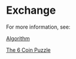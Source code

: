 # Exchange 



For more information, see: 

[Algorithm](https://en.wikipedia.org/wiki/Algorithm)


[The 6 Coin Puzzle](https://myworldtheirway.com/2020/04/6-coins-puzzle/)
